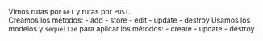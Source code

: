 Vimos rutas por `GET` y rutas por `POST`.  
Creamos los métodos:
    - add
    - store
    - edit
    - update
    - destroy
Usamos los modelos y `sequelize` para aplicar los métodos:
    - create
    - update
    - destroy